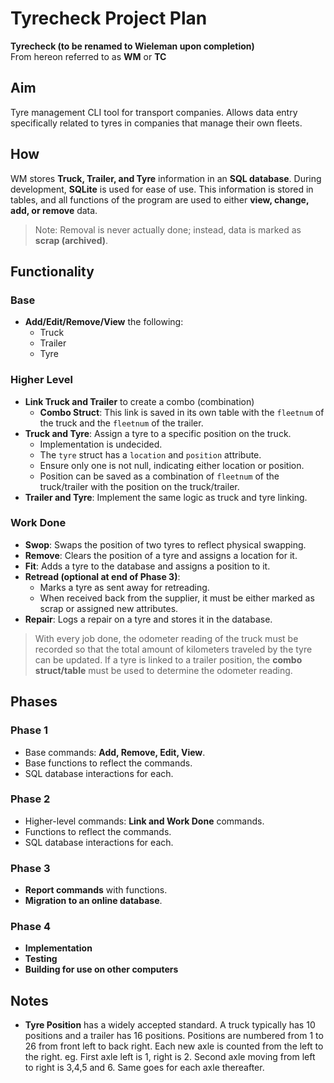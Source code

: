 # Tyrecheck Project Plan

**Tyrecheck (to be renamed to Wieleman upon completion)**  
From hereon referred to as **WM** or **TC**

## Aim
Tyre management CLI tool for transport companies. Allows data entry specifically related to tyres in companies that manage their own fleets.

## How
WM stores **Truck, Trailer, and Tyre** information in an **SQL database**. During development, **SQLite** is used for ease of use. This information is stored in tables, and all functions of the program are used to either **view, change, add, or remove** data. 

> Note: Removal is never actually done; instead, data is marked as **scrap (archived)**.

## Functionality

### Base
- **Add/Edit/Remove/View** the following:
  - Truck
  - Trailer
  - Tyre

### Higher Level
- **Link Truck and Trailer** to create a combo (combination)
  - **Combo Struct**: This link is saved in its own table with the `fleetnum` of the truck and the `fleetnum` of the trailer.
- **Truck and Tyre**: Assign a tyre to a specific position on the truck.
  - Implementation is undecided.
  - The `tyre` struct has a `location` and `position` attribute.
  - Ensure only one is not null, indicating either location or position.
  - Position can be saved as a combination of `fleetnum` of the truck/trailer with the position on the truck/trailer.
- **Trailer and Tyre**: Implement the same logic as truck and tyre linking.

### Work Done
- **Swop**: Swaps the position of two tyres to reflect physical swapping.
- **Remove**: Clears the position of a tyre and assigns a location for it.
- **Fit**: Adds a tyre to the database and assigns a position to it.
- **Retread (optional at end of Phase 3)**:
  - Marks a tyre as sent away for retreading.
  - When received back from the supplier, it must be either marked as scrap or assigned new attributes.
- **Repair**: Logs a repair on a tyre and stores it in the database.

> With every job done, the odometer reading of the truck must be recorded so that the total amount of kilometers traveled by the tyre can be updated.
> If a tyre is linked to a trailer position, the **combo struct/table** must be used to determine the odometer reading.

## Phases

### Phase 1
- Base commands: **Add, Remove, Edit, View**.
- Base functions to reflect the commands.
- SQL database interactions for each.

### Phase 2
- Higher-level commands: **Link and Work Done** commands.
- Functions to reflect the commands.
- SQL database interactions for each.

### Phase 3
- **Report commands** with functions.
- **Migration to an online database**.

### Phase 4
- **Implementation**
- **Testing**
- **Building for use on other computers**



## Notes
- **Tyre Position** has a widely accepted standard. A truck typically has 10 positions and a trailer has 16 positions. Positions are numbered from 1 to 26 from front left to back right. Each new axle is counted from the left to the right. eg. First axle left is 1, right is 2. Second axle moving from left to right is 3,4,5 and 6. Same goes for each axle thereafter.

